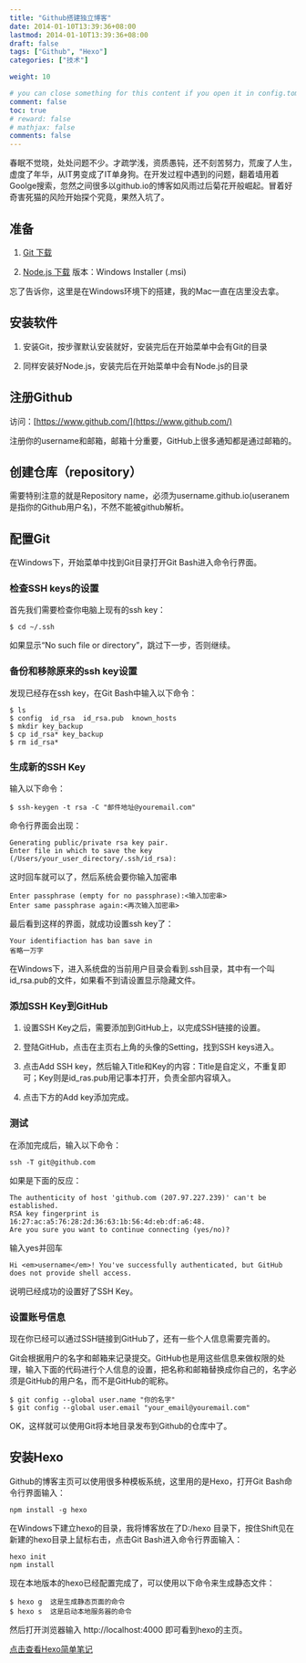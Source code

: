 ```yaml
---
title: "Github搭建独立博客"
date: 2014-01-10T13:39:36+08:00
lastmod: 2014-01-10T13:39:36+08:00
draft: false
tags: ["Github", "Hexo"]
categories: ["技术"]

weight: 10

# you can close something for this content if you open it in config.toml.
comment: false
toc: true
# reward: false
# mathjax: false
comments: false
---
```

<!-- toc -->
春眠不觉晓，处处问题不少。才疏学浅，资质愚钝，还不刻苦努力，荒废了人生，虚度了年华，从IT男变成了IT单身狗。在开发过程中遇到的问题，翻着墙用着Goolge搜索，忽然之间很多以github.io的博客如风雨过后菊花开般崛起。冒着好奇害死猫的风险开始探个究竟，果然入坑了。

## 准备
1. [Git 下载](http://git-scm.com/)

2. [Node.js 下载](http://nodejs.org/) 版本：Windows Installer (.msi)

忘了告诉你，这里是在Windows环境下的搭建，我的Mac一直在店里没去拿。

<!-- more --> 

## 安装软件
1. 安装Git，按步骤默认安装就好，安装完后在开始菜单中会有Git的目录

2. 同样安装好Node.js，安装完后在开始菜单中会有Node.js的目录


## 注册Github
访问：[https://www.github.com/](https://www.github.com/)

注册你的username和邮箱，邮箱十分重要，GitHub上很多通知都是通过邮箱的。

## 创建仓库（repository）
需要特别注意的就是Repository name，必须为username.github.io(useranem是指你的Github用户名)，不然不能被github解析。

## 配置Git
在Windows下，开始菜单中找到Git目录打开Git Bash进入命令行界面。

### 检查SSH keys的设置
首先我们需要检查你电脑上现有的ssh key：

    $ cd ~/.ssh
如果显示“No such file or directory”，跳过下一步，否则继续。

### 备份和移除原来的ssh key设置
发现已经存在ssh key，在Git Bash中输入以下命令：

    $ ls
    $ config  id_rsa  id_rsa.pub  known_hosts
    $ mkdir key_backup
    $ cp id_rsa* key_backup
    $ rm id_rsa*

### 生成新的SSH Key
输入以下命令：

    $ ssh-keygen -t rsa -C "邮件地址@youremail.com"

命令行界面会出现：

    Generating public/private rsa key pair.
    Enter file in which to save the key (/Users/your_user_directory/.ssh/id_rsa):

这时回车就可以了，然后系统会要你输入加密串

    Enter passphrase (empty for no passphrase):<输入加密串>
    Enter same passphrase again:<再次输入加密串>

最后看到这样的界面，就成功设置ssh key了：

    Your identifiaction has ban save in
    省略一万字

在Windows下，进入系统盘的当前用户目录会看到.ssh目录，其中有一个叫id_rsa.pub的文件，如果看不到请设置显示隐藏文件。

### 添加SSH Key到GitHub


1. 设置SSH Key之后，需要添加到GitHub上，以完成SSH链接的设置。

2. 登陆GitHub，点击在主页右上角的头像的Setting，找到SSH keys进入。

3. 点击Add SSH key，然后输入Title和Key的内容：Title是自定义，不重复即可；Key则是id_ras.pub用记事本打开，负责全部内容填入。

4. 点击下方的Add key添加完成。


### 测试
在添加完成后，输入以下命令：

    ssh -T git@github.com

如果是下面的反应：

    The authenticity of host 'github.com (207.97.227.239)' can't be established.
    RSA key fingerprint is 16:27:ac:a5:76:28:2d:36:63:1b:56:4d:eb:df:a6:48.
    Are you sure you want to continue connecting (yes/no)?

输入yes并回车

    Hi <em>username</em>! You've successfully authenticated, but GitHub does not provide shell access.

说明已经成功的设置好了SSH Key。

### 设置账号信息
现在你已经可以通过SSH链接到GitHub了，还有一些个人信息需要完善的。

Git会根据用户的名字和邮箱来记录提交。GitHub也是用这些信息来做权限的处理，输入下面的代码进行个人信息的设置，把名称和邮箱替换成你自己的，名字必须是GitHub的用户名，而不是GitHub的昵称。

    $ git config --global user.name "你的名字"
    $ git config --global user.email "your_email@youremail.com"

OK，这样就可以使用Git将本地目录发布到Github的仓库中了。

## 安装Hexo
Github的博客主页可以使用很多种模板系统，这里用的是Hexo，打开Git Bash命令行界面输入：

    npm install -g hexo

在Windows下建立hexo的目录，我将博客放在了D:/hexo 目录下，按住Shift见在新建的hexo目录上鼠标右击，点击Git Bash进入命令行界面输入：

    hexo init
    npm install

现在本地版本的hexo已经配置完成了，可以使用以下命令来生成静态文件：

    $ hexo g  这是生成静态页面的命令
    $ hexo s  这是启动本地服务器的命令

然后打开浏览器输入 http://localhost:4000 即可看到hexo的主页。

[点击查看Hexo简单笔记](/2014/01/11/hexo-guide)
